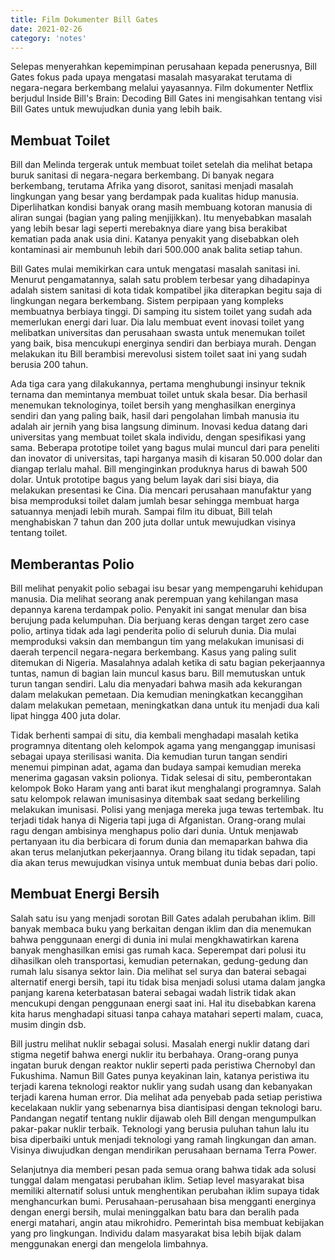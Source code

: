 ```yaml
---
title: Film Dokumenter Bill Gates
date: 2021-02-26
category: 'notes'
---
```


Selepas menyerahkan kepemimpinan perusahaan kepada penerusnya, Bill Gates fokus pada upaya mengatasi masalah masyarakat terutama di negara-negara berkembang melalui yayasannya. Film dokumenter Netflix berjudul Inside Bill's Brain: Decoding Bill Gates ini mengisahkan tentang visi Bill Gates untuk mewujudkan dunia yang lebih baik.

## Membuat Toilet

Bill dan Melinda tergerak untuk membuat toilet setelah dia melihat betapa buruk sanitasi di negara-negara berkembang. Di banyak negara berkembang, terutama Afrika yang disorot, sanitasi menjadi masalah lingkungan yang besar yang berdampak pada kualitas hidup manusia. Diperlihatkan kondisi banyak orang masih membuang kotoran manusia di aliran sungai (bagian yang paling menjijikkan). Itu menyebabkan masalah yang lebih besar lagi seperti merebaknya diare yang bisa berakibat kematian pada anak usia dini. Katanya penyakit yang disebabkan oleh kontaminasi air membunuh lebih dari 500.000 anak balita setiap tahun.

Bill Gates mulai memikirkan cara untuk mengatasi masalah sanitasi ini. Menurut pengamatannya, salah satu problem terbesar yang dihadapinya adalah sistem sanitasi di kota tidak kompatibel jika diterapkan begitu saja di lingkungan negara berkembang. Sistem perpipaan yang kompleks membuatnya berbiaya tinggi. Di samping itu sistem toilet yang sudah ada memerlukan energi dari luar. Dia lalu membuat event inovasi toilet yang melibatkan universitas dan perusahaan swasta untuk menemukan toilet yang baik, bisa mencukupi energinya sendiri dan berbiaya murah. Dengan melakukan itu Bill berambisi merevolusi sistem toilet saat ini yang sudah berusia 200 tahun.

Ada tiga cara yang dilakukannya, pertama menghubungi insinyur teknik ternama dan memintanya membuat toilet untuk skala besar. Dia berhasil menemukan teknologinya, toilet bersih yang menghasilkan energinya sendiri dan yang paling baik, hasil dari pengolahan limbah manusia itu adalah air jernih yang bisa langsung diminum. Inovasi kedua datang dari universitas yang membuat toilet skala individu, dengan spesifikasi yang sama. Beberapa prototipe toilet yang bagus mulai muncul dari para peneliti dan inovator di universitas, tapi harganya masih di kisaran 50.000 dolar dan diangap terlalu mahal. Bill menginginkan produknya harus di bawah 500 dolar. Untuk prototipe bagus yang belum layak dari sisi biaya, dia melakukan presentasi ke Cina. Dia mencari perusahaan manufaktur yang bisa memproduksi toilet dalam jumlah besar sehingga membuat harga satuannya menjadi lebih murah. Sampai film itu dibuat, Bill telah menghabiskan 7 tahun dan 200 juta dollar untuk mewujudkan visinya tentang toilet.

## Memberantas Polio

Bill melihat penyakit polio sebagai isu besar yang mempengaruhi kehidupan manusia. Dia melihat seorang anak perempuan yang kehilangan masa depannya karena terdampak polio. Penyakit ini sangat menular dan bisa berujung pada kelumpuhan. Dia berjuang keras dengan target zero case polio, artinya tidak ada lagi penderita polio di seluruh dunia. Dia mulai memproduksi vaksin dan membangun tim yang melakukan imunisasi di daerah terpencil negara-negara berkembang. Kasus yang paling sulit ditemukan di Nigeria. Masalahnya adalah ketika di satu bagian pekerjaannya tuntas, namun di bagian lain muncul kasus baru. Bill memutuskan untuk turun tangan sendiri. Lalu dia menyadari bahwa masih ada kekurangan dalam melakukan pemetaan. Dia kemudian meningkatkan kecanggihan dalam melakukan pemetaan, meningkatkan dana untuk itu menjadi dua kali lipat hingga 400 juta dolar.

Tidak berhenti sampai di situ, dia kembali menghadapi masalah ketika programnya ditentang oleh kelompok agama yang menganggap imunisasi sebagai upaya sterilisasi wanita. Dia kemudian turun tangan sendiri menemui pimpinan adat, agama dan budaya sampai kemudian mereka menerima gagasan vaksin polionya. Tidak selesai di situ, pemberontakan kelompok Boko Haram yang anti barat ikut menghalangi programnya. Salah satu kelompok relawan imunisasinya ditembak saat sedang berkeliling melakukan imunisasi. Polisi yang menjaga mereka juga tewas tertembak. Itu terjadi tidak hanya di Nigeria tapi juga di Afganistan. Orang-orang mulai ragu dengan ambisinya menghapus polio dari dunia. Untuk menjawab pertanyaan itu dia berbicara di forum dunia dan memaparkan bahwa dia akan terus melanjutkan pekerjaannya. Orang bilang itu tidak sepadan, tapi dia akan terus mewujudkan visinya untuk membuat dunia bebas dari polio.

## Membuat Energi Bersih

Salah satu isu yang menjadi sorotan Bill Gates adalah perubahan iklim. Bill banyak membaca buku yang berkaitan dengan iklim dan dia menemukan bahwa penggunaan energi di dunia ini mulai mengkhawatirkan karena banyak menghasilkan emisi gas rumah kaca. Seperempat dari polusi itu dihasilkan oleh transportasi, kemudian peternakan, gedung-gedung dan rumah lalu sisanya sektor lain. Dia melihat sel surya dan baterai sebagai alternatif energi bersih, tapi itu tidak bisa menjadi solusi utama dalam jangka panjang karena keterbatasan baterai sebagai wadah listrik tidak akan mencukupi dengan penggunaan energi saat ini. Hal itu disebabkan karena kita harus menghadapi situasi tanpa cahaya matahari seperti malam, cuaca, musim dingin dsb.

Bill justru melihat nuklir sebagai solusi. Masalah energi nuklir datang dari stigma negetif bahwa energi nuklir itu berbahaya. Orang-orang punya ingatan buruk dengan reaktor nuklir seperti pada peristiwa Chernobyl dan Fukushima. Namun Bill Gates punya keyakinan lain, katanya peristiwa itu terjadi karena teknologi reaktor nuklir yang sudah usang dan kebanyakan terjadi karena human error. Dia melihat ada penyebab pada setiap peristiwa kecelakaan nuklir yang sebenarnya bisa diantisipasi dengan teknologi baru. Pandangan negatif tentang nuklir dijawab oleh Bill dengan mengumpulkan pakar-pakar nuklir terbaik. Teknologi yang berusia puluhan tahun lalu itu bisa diperbaiki untuk menjadi teknologi yang ramah lingkungan dan aman. Visinya diwujudkan dengan mendirikan perusahaan bernama Terra Power.

Selanjutnya dia memberi pesan pada semua orang bahwa tidak ada solusi tunggal dalam mengatasi perubahan iklim. Setiap level masyarakat bisa memiliki alternatif solusi untuk menghentikan perubahan iklim supaya tidak menghancurkan bumi. Perusahaan-perusahaan bisa mengganti energinya dengan energi bersih, mulai meninggalkan batu bara dan beralih pada energi matahari, angin atau mikrohidro. Pemerintah bisa membuat kebijakan yang pro lingkungan. Individu dalam masyarakat bisa lebih bijak dalam menggunakan energi dan mengelola limbahnya.
